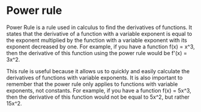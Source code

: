 # Power rule

Power Rule is a rule used in calculus to find the derivatives of functions. It states that the derivative of a function with a variable exponent is equal to the exponent multiplied by the function with a variable exponent with its exponent decreased by one. For example, if you have a function f(x) = x^3, then the derivative of this function using the power rule would be f'(x) = 3x^2. 

This rule is useful because it allows us to quickly and easily calculate the derivatives of functions with variable exponents. It is also important to remember that the power rule only applies to functions with variable exponents, not constants. For example, if you have a function f(x) = 5x^3, then the derivative of this function would not be equal to 5x^2, but rather 15x^2.
